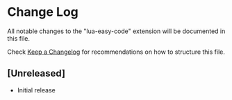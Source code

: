 # Change Log

All notable changes to the "lua-easy-code" extension will be documented in this file.

Check [Keep a Changelog](http://keepachangelog.com/) for recommendations on how to structure this file.

## [Unreleased]

- Initial release